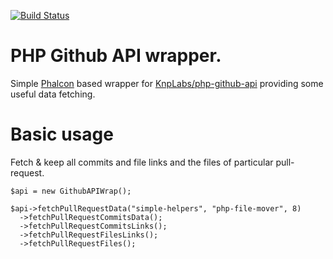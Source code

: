 [![Build Status](https://travis-ci.org/simple-helpers/php-github-api-wrap.svg)](https://travis-ci.org/simple-helpers/php-github-api-wrap)
# PHP Github API wrapper.

Simple [Phalcon](https://phalconphp.com) based wrapper for [KnpLabs/php-github-api](https://github.com/KnpLabs/php-github-api) providing some useful data fetching.

# Basic usage

Fetch & keep all commits and file links and the files of particular pull-request.
```
$api = new GithubAPIWrap();

$api->fetchPullRequestData("simple-helpers", "php-file-mover", 8)
  ->fetchPullRequestCommitsData();
  ->fetchPullRequestCommitsLinks();
  ->fetchPullRequestFilesLinks();
  ->fetchPullRequestFiles();
```


